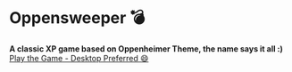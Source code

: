 # Oppensweeper 💣
<b>A classic XP game based on Oppenheimer Theme, the name says it all :)</b><br>
<a href="https://janav-07.github.io/oppensweeper/">Play the Game - Desktop Preferred 😄</a>
